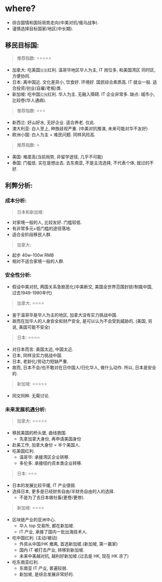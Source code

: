 
# where?

- 综合国情和国际局势走向(中美对抗/俄乌战争).
- 谨慎选择目标国家/地区(中长期).


## 移民目标国: 

> 推荐指数: ⭐⭐⭐⭐⭐

- 加拿大: 吃美国🇺🇸红利. 温哥华地区华人为主, IT 岗位多, 和美国湾区 同时区, 方便协同.
- 日本: 离中国近. 文化差异小, 饮食好. 环境好. 国民综合素质高. IT 就业一般. 适合投资/创业(自雇/老板)类.
- 新加坡: 吃中国🇨🇳红利. 华人为主. 无融入障碍. IT 企业非常多. 缺点: 城市小, 比较卷(华人通病). 


> 推荐指数: ⭐⭐⭐

- 新西兰: 好山好水, 无好企业. 适合养老. 仅此.
- 澳大利亚: 白人至上, 种族歧视严重. (中美对抗推演, 未来可能对华不友好)
- 欧洲小国: 白人为主 + 难民问题. 同样风险高.


> 推荐指数: ⭐

- 美国: 难度高(当前局势, 非留学途径, 几乎不可能)
- 泰国: 门槛低. 实在是想出去. 去东南亚, 不是主流选择, 不代表个体, 就过的不好.



## 利弊分析: 


### 成本分析: 

> 日本和新加坡:

- 对家境一般的人, 比较友好. 门槛较低.
- 有非常多元+低门槛的途径落地.
- 适合全阶段移民人群.

> 加拿大: 

- 起步 40w-100w RMB
- 相对不适合家境一般的人群.


### 安全性分析: 

- 假设中美对抗, 两国关系急剧恶化(中美断交, 美国全世界范围封锁/制裁中国, 过去1949-1980年代)

> 加拿大: ⭐⭐⭐⭐

- 鉴于温哥华是华人为主的地区, 加拿大没有实力挑战中国. 
- 故而在加华人的人身安全和财产安全, 是可以认为不会受到威胁的. (美国, 另说, 美国可能不安全)

> 日本: ⭐⭐⭐⭐

- 对日本而言: 美国太远, 中国太近. 
- 日本, 同样没实力挑战中国.
- 日本, 老龄化/劳动力短缺严重.
- 故而, 日本不会/也不敢对在日中国人/归化华人, 做什么动作. 所以, 日本是安全的.

> 新加坡: ⭐⭐⭐⭐⭐

- 同文同种. 无需讨论.

### 未来发展机遇分析: 

> 加拿大: ⭐⭐⭐⭐⭐

- 移民美国的桥头堡, 曲线救国.
    - 先拿加拿大身份, 再申请美国身份
- 赴美工作, 加拿大身份 = 半个美国人.
- 吃美国红利.
    - 温哥华: 承接湾区企业转移.
    - 多伦多: 承接纽约资本类企业转移. 

> 日本: ⭐⭐⭐

- 日本的发展比较平缓, IT 产业很弱.
- 选择日本, 更多是已经财务自由/半财务自由的人的选择.
    - 不是为了去日本做社畜(更卷/更惨).


> 新加坡: ⭐⭐⭐⭐

- 区块链产业的亚洲中心.
    - 华人 top 交易所, 都在新加坡.
    - IT 产业, 承接了国内一批出海技术人. 
- 吃中国红利. (主动/被动)
    - 外资从中国/HK 撤离, 首选新加坡.(新加坡, 第一赢家)
    - 国内 IT 被打击产业, 转移到新加坡.
    - 未来中美越对抗, 越利好新加坡.(过去是 HK, 现在 HK 凉了)
- 吃东南亚红利.
    - 东南亚 IT 产业, 普遍较弱.
    - 新加坡, 是综合发展非常好的.















